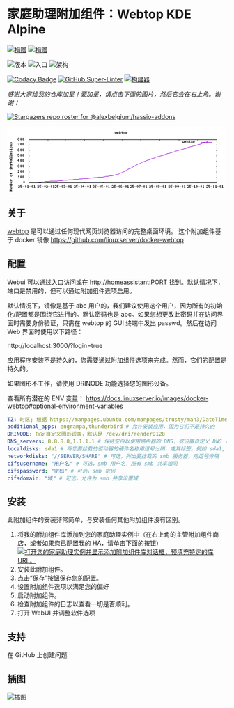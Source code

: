 # 家庭助理附加组件：Webtop KDE Alpine

[![捐赠][donation-badge]](https://www.buymeacoffee.com/alexbelgium)
[![捐赠][paypal-badge]](https://www.paypal.com/donate/?hosted_button_id=DZFULJZTP3UQA)

![版本](https://img.shields.io/badge/dynamic/json?label=Version&query=%24.version&url=https%3A%2F%2Fraw.githubusercontent.com%2Falexbelgium%2Fhassio-addons%2Fmaster%2Fwebtop%2Fconfig.json)
![入口](https://img.shields.io/badge/dynamic/json?label=Ingress&query=%24.ingress&url=https%3A%2F%2Fraw.githubusercontent.com%2Falexbelgium%2Fhassio-addons%2Fmaster%2Fwebtop%2Fconfig.json)
![架构](https://img.shields.io/badge/dynamic/json?color=success&label=Arch&query=%24.arch&url=https%3A%2F%2Fraw.githubusercontent.com%2Falexbelgium%2Fhassio-addons%2Fmaster%2Fwebtop%2Fconfig.json)

[![Codacy Badge](https://app.codacy.com/project/badge/Grade/9c6cf10bdbba45ecb202d7f579b5be0e)](https://www.codacy.com/gh/alexbelgium/hassio-addons/dashboard?utm_source=github.com&utm_medium=referral&utm_content=alexbelgium/hassio-addons&utm_campaign=Badge_Grade)
[![GitHub Super-Linter](https://img.shields.io/github/actions/workflow/status/alexbelgium/hassio-addons/weekly-supelinter.yaml?label=Lint%20code%20base)](https://github.com/alexbelgium/hassio-addons/actions/workflows/weekly-supelinter.yaml)
[![构建器](https://img.shields.io/github/actions/workflow/status/alexbelgium/hassio-addons/onpush_builder.yaml?label=Builder)](https://github.com/alexbelgium/hassio-addons/actions/workflows/onpush_builder.yaml)

[donation-badge]: https://img.shields.io/badge/Buy%20me%20a%20coffee%20(no%20paypal)-%23d32f2f?logo=buy-me-a-coffee&style=flat&logoColor=white
[paypal-badge]: https://img.shields.io/badge/Buy%20me%20a%20coffee%20with%20Paypal-0070BA?logo=paypal&style=flat&logoColor=white

_感谢大家给我的仓库加星！要加星，请点击下面的图片，然后它会在右上角。谢谢！_

[![Stargazers repo roster for @alexbelgium/hassio-addons](https://raw.githubusercontent.com/alexbelgium/hassio-addons/master/.github/stars2.svg)](https://github.com/alexbelgium/hassio-addons/stargazers)

![下载演变](https://raw.githubusercontent.com/alexbelgium/hassio-addons/master/webtop/stats.png)

## 关于

[webtop](https://github.com/webtop/webtop) 是可以通过任何现代网页浏览器访问的完整桌面环境。
这个附加组件基于 docker 镜像 https://github.com/linuxserver/docker-webtop

## 配置

Webui 可以通过入口访问或在 <http://homeassistant:PORT> 找到。默认情况下，端口是禁用的，但可以通过附加组件选项启用。

默认情况下，镜像是基于 abc 用户的，我们建议使用这个用户，因为所有的初始化/配置都是围绕它进行的。默认密码也是 abc。如果您想更改此密码并在访问界面时需要身份验证，只需在 webtop 的 GUI 终端中发出 passwd。然后在访问 Web 界面时使用以下路径：

http://localhost:3000/?login=true

应用程序安装不是持久的，您需要通过附加组件选项来完成。然而，它们的配置是持久的。

如果图形不工作，请使用 DRINODE 功能选择您的图形设备。

查看所有潜在的 ENV 变量： https://docs.linuxserver.io/images/docker-webtop#optional-environment-variables

```yaml
TZ: 时区; 根据 https://manpages.ubuntu.com/manpages/trusty/man3/DateTime::TimeZone::Catalog.3pm.html 的国家/城市
additional_apps: engrampa,thunderbird # 允许安装应用，因为它们不是持久的
DRINODE: 指定自定义图形设备，默认是 /dev/dri/renderD128
DNS_servers: 8.8.8.8,1.1.1.1 # 保持空白以使用路由器的 DNS，或设置自定义 DNS 以避免在本地 DNS 移除广告时产生垃圾邮件
localdisks: sda1 # 将您要挂载的驱动器的硬件名称用逗号分隔，或其标签。例如 sda1, sdb1, MYNAS...
networkdisks: "//SERVER/SHARE" # 可选，列出要挂载的 smb 服务器，用逗号分隔
cifsusername: "用户名" # 可选，smb 用户名，所有 smb 共享相同
cifspassword: "密码" # 可选，smb 密码
cifsdomain: "域" # 可选，允许为 smb 共享设置域
```

## 安装

此附加组件的安装非常简单，与安装任何其他附加组件没有区别。

1. 将我的附加组件库添加到您的家庭助理实例中（在右上角的主管附加组件商店，或者如果您已配置我的 HA，请单击下面的按钮）
   [![打开您的家庭助理实例并显示添加附加组件库对话框，预填充特定的库 URL。](https://my.home-assistant.io/badges/supervisor_add_addon_repository.svg)](https://my.home-assistant.io/redirect/supervisor_add_addon_repository/?repository_url=https%3A%2F%2Fgithub.com%2Falexbelgium%2Fhassio-addons)
1. 安装此附加组件。
1. 点击“保存”按钮保存您的配置。
1. 设置附加组件选项以满足您的偏好
1. 启动附加组件。
1. 检查附加组件的日志以查看一切是否顺利。
1. 打开 WebUI 并调整软件选项

## 支持

在 GitHub 上创建问题

## 插图

![插图](https://www.linuxserver.io/user/pages/content/images/2021/05/menu.png)

[仓库]: https://github.com/alexbelgium/hassio-addons